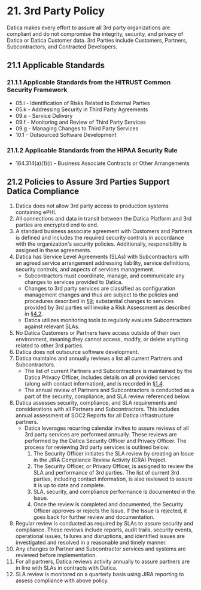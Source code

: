 # 21. 3rd Party Policy

Datica makes every effort to assure all 3rd party organizations are compliant and do not compromise the integrity, security, and privacy of Datica or Datica Customer data. 3rd Parties include Customers, Partners, Subcontractors, and Contracted Developers.

## 21.1 Applicable Standards

### 21.1.1 Applicable Standards from the HITRUST Common Security Framework

*  05.i - Identification of Risks Related to External Parties
*  05.k - Addressing Security in Third Party Agreements
*  09.e - Service Delivery
*  09.f - Monitoring and Review of Third Party Services
*  09.g - Managing Changes to Third Party Services
*  10.1 - Outsourced Software Development

### 21.1.2 Applicable Standards from the HIPAA Security Rule

* 164.314(a)(1)(i) - Business Associate Contracts or Other Arrangements

## 21.2 Policies to Assure 3rd Parties Support Datica Compliance

1. Datica does not allow 3rd party access to production systems containing ePHI.
2. All connections and data in transit between the Datica Platform and 3rd parties are encrypted end to end.
3. A standard business associate agreement with Customers and Partners is defined and includes the required security controls in accordance with the organization's security policies. Additionally, responsibility is assigned in these agreements.
4. Datica has Service Level Agreements (SLAs) with Subcontractors with an agreed service arrangement addressing liability, service definitions, security controls, and aspects of services management.
   * Subcontractors must coordinate, manage, and communicate any changes to services provided to Datica.
   * Changes to 3rd party services are classified as configuration management changes and thus are subject to the policies and procedures described in [§9](#9.-configuration-management-policy); substantial changes to services provided by 3rd parties will invoke a Risk Assessment as described in [§4.2](#4.2-risk-management-policies).
   * Datica utilizes monitoring tools to regularly evaluate Subcontractors against relevant SLAs.
5. No Datica Customers or Partners have access outside of their own environment, meaning they cannot access, modify, or delete anything related to other 3rd parties.
6. Datica does not outsource software development.
7. Datica maintains and annually reviews a list all current Partners and Subcontractors.
   * The list of current Partners and Subcontractors is maintained by the Datica Privacy Officer, includes details on all provided services (along with contact information), and is recorded in [§1.4](#1.4-datica-organizational-concepts).
   * The annual review of Partners and Subcontractors is conducted as a part of the security, compliance, and SLA review referenced below.
8. Datica assesses security, compliance, and SLA requirements and considerations with all Partners and Subcontractors. This includes annual assessment of SOC2 Reports for all Datica infrastructure partners.
   * Datica leverages recurring calendar invites to assure reviews of all 3rd party services are performed annually. These reviews are performed by the Datica Security Officer and Privacy Officer. The process for reviewing 3rd party services is outlined below:
     1. The Security Officer initiates the SLA review by creating an Issue in the JIRA Compliance Review Activity (CRA) Project.
     2. The Security Officer, or Privacy Officer, is assigned to review the SLA and performance of 3rd parties. The list of current 3rd parties, including contact information, is also reviewed to assure it is up to date and complete.
     3. SLA, security, and compliance performance is documented in the Issue.
     4. Once the review is completed and documented, the Security Officer approves or rejects the Issue. If the Issue is rejected, it goes back for further review and documentation.
9. Regular review is conducted as required by SLAs to assure security and compliance. These reviews include reports, audit trails, security events, operational issues, failures and disruptions, and identified issues are investigated and resolved in a reasonable and timely manner.
10. Any changes to Partner and Subcontractor services and systems are reviewed before implementation.
11. For all partners, Datica reviews activity annually to assure partners are in line with SLAs in contracts with Datica.
12. SLA review is monitored on a quarterly basis using JIRA reporting to assess compliance with above policy.
